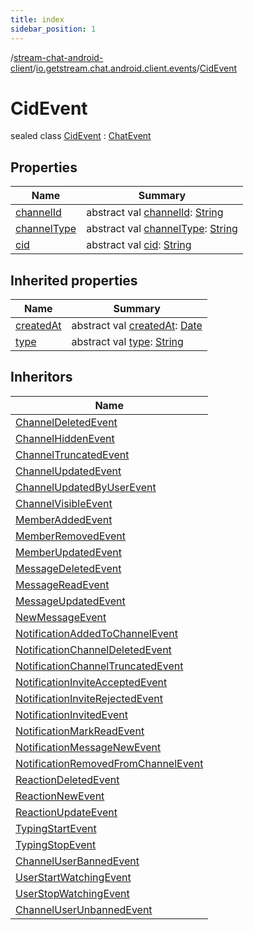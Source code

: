 ```yaml
---
title: index
sidebar_position: 1
---
```

/[stream-chat-android-client](../../index.md)/[io.getstream.chat.android.client.events](../index.md)/[CidEvent](index.md)  
  
  
  
# CidEvent  
sealed class [CidEvent](index.md) : [ChatEvent](../ChatEvent/index.md)  
  
## Properties  
  
|  Name |  Summary | 
|---|---|
| <a name="io.getstream.chat.android.client.events/CidEvent/channelId/#/PointingToDeclaration/"></a>[channelId](channelId.md)| <a name="io.getstream.chat.android.client.events/CidEvent/channelId/#/PointingToDeclaration/"></a>abstract val [channelId](channelId.md): [String](https://kotlinlang.org/api/latest/jvm/stdlib/kotlin/-string/index.html)|
| <a name="io.getstream.chat.android.client.events/CidEvent/channelType/#/PointingToDeclaration/"></a>[channelType](channelType.md)| <a name="io.getstream.chat.android.client.events/CidEvent/channelType/#/PointingToDeclaration/"></a>abstract val [channelType](channelType.md): [String](https://kotlinlang.org/api/latest/jvm/stdlib/kotlin/-string/index.html)|
| <a name="io.getstream.chat.android.client.events/CidEvent/cid/#/PointingToDeclaration/"></a>[cid](cid.md)| <a name="io.getstream.chat.android.client.events/CidEvent/cid/#/PointingToDeclaration/"></a>abstract val [cid](cid.md): [String](https://kotlinlang.org/api/latest/jvm/stdlib/kotlin/-string/index.html)|
  
  
## Inherited properties  
  
|  Name |  Summary | 
|---|---|
| <a name="io.getstream.chat.android.client.events/CidEvent/createdAt/#/PointingToDeclaration/"></a>[createdAt](index.md#455244493%2FProperties%2F-423410878)| <a name="io.getstream.chat.android.client.events/CidEvent/createdAt/#/PointingToDeclaration/"></a>abstract val [createdAt](index.md#455244493%2FProperties%2F-423410878): [Date](https://developer.android.com/reference/kotlin/java/util/Date.html)|
| <a name="io.getstream.chat.android.client.events/CidEvent/type/#/PointingToDeclaration/"></a>[type](index.md#-1668725000%2FProperties%2F-423410878)| <a name="io.getstream.chat.android.client.events/CidEvent/type/#/PointingToDeclaration/"></a>abstract val [type](index.md#-1668725000%2FProperties%2F-423410878): [String](https://kotlinlang.org/api/latest/jvm/stdlib/kotlin/-string/index.html)|
  
  
## Inheritors  
  
|  Name | 
|---|
| <a name="io.getstream.chat.android.client.events/ChannelDeletedEvent///PointingToDeclaration/"></a>[ChannelDeletedEvent](../ChannelDeletedEvent/index.md)|
| <a name="io.getstream.chat.android.client.events/ChannelHiddenEvent///PointingToDeclaration/"></a>[ChannelHiddenEvent](../ChannelHiddenEvent/index.md)|
| <a name="io.getstream.chat.android.client.events/ChannelTruncatedEvent///PointingToDeclaration/"></a>[ChannelTruncatedEvent](../ChannelTruncatedEvent/index.md)|
| <a name="io.getstream.chat.android.client.events/ChannelUpdatedEvent///PointingToDeclaration/"></a>[ChannelUpdatedEvent](../ChannelUpdatedEvent/index.md)|
| <a name="io.getstream.chat.android.client.events/ChannelUpdatedByUserEvent///PointingToDeclaration/"></a>[ChannelUpdatedByUserEvent](../ChannelUpdatedByUserEvent/index.md)|
| <a name="io.getstream.chat.android.client.events/ChannelVisibleEvent///PointingToDeclaration/"></a>[ChannelVisibleEvent](../ChannelVisibleEvent/index.md)|
| <a name="io.getstream.chat.android.client.events/MemberAddedEvent///PointingToDeclaration/"></a>[MemberAddedEvent](../MemberAddedEvent/index.md)|
| <a name="io.getstream.chat.android.client.events/MemberRemovedEvent///PointingToDeclaration/"></a>[MemberRemovedEvent](../MemberRemovedEvent/index.md)|
| <a name="io.getstream.chat.android.client.events/MemberUpdatedEvent///PointingToDeclaration/"></a>[MemberUpdatedEvent](../MemberUpdatedEvent/index.md)|
| <a name="io.getstream.chat.android.client.events/MessageDeletedEvent///PointingToDeclaration/"></a>[MessageDeletedEvent](../MessageDeletedEvent/index.md)|
| <a name="io.getstream.chat.android.client.events/MessageReadEvent///PointingToDeclaration/"></a>[MessageReadEvent](../MessageReadEvent/index.md)|
| <a name="io.getstream.chat.android.client.events/MessageUpdatedEvent///PointingToDeclaration/"></a>[MessageUpdatedEvent](../MessageUpdatedEvent/index.md)|
| <a name="io.getstream.chat.android.client.events/NewMessageEvent///PointingToDeclaration/"></a>[NewMessageEvent](../NewMessageEvent/index.md)|
| <a name="io.getstream.chat.android.client.events/NotificationAddedToChannelEvent///PointingToDeclaration/"></a>[NotificationAddedToChannelEvent](../NotificationAddedToChannelEvent/index.md)|
| <a name="io.getstream.chat.android.client.events/NotificationChannelDeletedEvent///PointingToDeclaration/"></a>[NotificationChannelDeletedEvent](../NotificationChannelDeletedEvent/index.md)|
| <a name="io.getstream.chat.android.client.events/NotificationChannelTruncatedEvent///PointingToDeclaration/"></a>[NotificationChannelTruncatedEvent](../NotificationChannelTruncatedEvent/index.md)|
| <a name="io.getstream.chat.android.client.events/NotificationInviteAcceptedEvent///PointingToDeclaration/"></a>[NotificationInviteAcceptedEvent](../NotificationInviteAcceptedEvent/index.md)|
| <a name="io.getstream.chat.android.client.events/NotificationInviteRejectedEvent///PointingToDeclaration/"></a>[NotificationInviteRejectedEvent](../NotificationInviteRejectedEvent/index.md)|
| <a name="io.getstream.chat.android.client.events/NotificationInvitedEvent///PointingToDeclaration/"></a>[NotificationInvitedEvent](../NotificationInvitedEvent/index.md)|
| <a name="io.getstream.chat.android.client.events/NotificationMarkReadEvent///PointingToDeclaration/"></a>[NotificationMarkReadEvent](../NotificationMarkReadEvent/index.md)|
| <a name="io.getstream.chat.android.client.events/NotificationMessageNewEvent///PointingToDeclaration/"></a>[NotificationMessageNewEvent](../NotificationMessageNewEvent/index.md)|
| <a name="io.getstream.chat.android.client.events/NotificationRemovedFromChannelEvent///PointingToDeclaration/"></a>[NotificationRemovedFromChannelEvent](../NotificationRemovedFromChannelEvent/index.md)|
| <a name="io.getstream.chat.android.client.events/ReactionDeletedEvent///PointingToDeclaration/"></a>[ReactionDeletedEvent](../ReactionDeletedEvent/index.md)|
| <a name="io.getstream.chat.android.client.events/ReactionNewEvent///PointingToDeclaration/"></a>[ReactionNewEvent](../ReactionNewEvent/index.md)|
| <a name="io.getstream.chat.android.client.events/ReactionUpdateEvent///PointingToDeclaration/"></a>[ReactionUpdateEvent](../ReactionUpdateEvent/index.md)|
| <a name="io.getstream.chat.android.client.events/TypingStartEvent///PointingToDeclaration/"></a>[TypingStartEvent](../TypingStartEvent/index.md)|
| <a name="io.getstream.chat.android.client.events/TypingStopEvent///PointingToDeclaration/"></a>[TypingStopEvent](../TypingStopEvent/index.md)|
| <a name="io.getstream.chat.android.client.events/ChannelUserBannedEvent///PointingToDeclaration/"></a>[ChannelUserBannedEvent](../ChannelUserBannedEvent/index.md)|
| <a name="io.getstream.chat.android.client.events/UserStartWatchingEvent///PointingToDeclaration/"></a>[UserStartWatchingEvent](../UserStartWatchingEvent/index.md)|
| <a name="io.getstream.chat.android.client.events/UserStopWatchingEvent///PointingToDeclaration/"></a>[UserStopWatchingEvent](../UserStopWatchingEvent/index.md)|
| <a name="io.getstream.chat.android.client.events/ChannelUserUnbannedEvent///PointingToDeclaration/"></a>[ChannelUserUnbannedEvent](../ChannelUserUnbannedEvent/index.md)|

